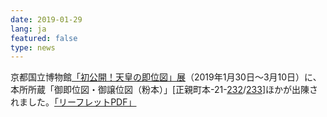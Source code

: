 ```yaml
---
date: 2019-01-29
lang: ja
featured: false
type: news
---
```

京都国立博物館<a href=" https://www.kyohaku.go.jp/jp/project/emperor_2018.html " target="_blank">「初公開！天皇の即位図」展</a>（2019年1月30日～3月10日）に、本所所蔵「御即位図・御譲位図（粉本）」[正親町本-21-<a href=" https://clioimg.hi.u-tokyo.ac.jp/viewer/view/idata/T15/21/232/1/10000003?m=limit&amp;n=20" target="_blank">232</a>/<a href=" https://clioimg.hi.u-tokyo.ac.jp/viewer/view/idata/T15/21/233/6/00000002?m=limit&amp;n=20" target="_blank">233</a>]ほかが出陳されました。<a href="https://www.kyohaku.go.jp/jp/project/upload_images/emperor-leafret.pdf" target="_blank">「リーフレットPDF」</a>
